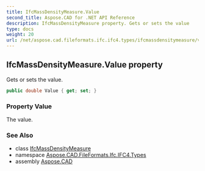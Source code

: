 ```yaml
---
title: IfcMassDensityMeasure.Value
second_title: Aspose.CAD for .NET API Reference
description: IfcMassDensityMeasure property. Gets or sets the value
type: docs
weight: 20
url: /net/aspose.cad.fileformats.ifc.ifc4.types/ifcmassdensitymeasure/value/
---
```

## IfcMassDensityMeasure.Value property

Gets or sets the value.

```csharp
public double Value { get; set; }
```

### Property Value

The value.

### See Also

* class [IfcMassDensityMeasure](../)
* namespace [Aspose.CAD.FileFormats.Ifc.IFC4.Types](../../ifcmassdensitymeasure/)
* assembly [Aspose.CAD](../../../)


